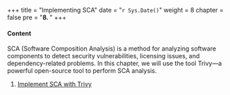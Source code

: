 +++
title = "Implementing SCA"
date = "`r Sys.Date()`" 
weight = 8
chapter = false
pre = "<b>8. </b>"
+++

#### Content

SCA (Software Composition Analysis) is a method for analyzing software components to detect security vulnerabilities, licensing issues, and dependency-related problems. In this chapter, we will use the tool Trivy—a powerful open-source tool to perform SCA analysis.

1. [Implement SCA with Trivy](8.1-trivy)